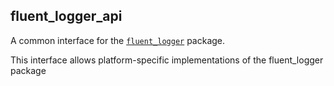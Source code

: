 ## fluent_logger_api

A common interface for the [`fluent_logger`](https://github.com/aosorio-avilez/flutter_fluent/tree/main/packages/fluent_logger/fluent_logger) package.

This interface allows platform-specific implementations of the fluent_logger package
